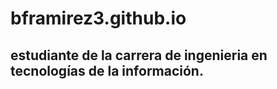 # bframirez3.github.io
##  estudiante de la carrera de ingenieria en tecnologías de la información.
